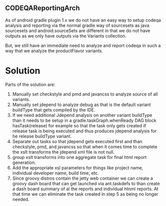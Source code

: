 CODEQAReportingArch
---

As of android gradle plugin 1.x we do not have an easy way to setup codeqa
analysis and reporting via the normal gradle way of sourcesets as
java sourcesets and android.sourceSets are different in that we
do not have outputs as we only have outputs via the Variants collection.

But, we still have an immediate need to analyze and report codeqa
in such a way that we analyze  the productFlavor variants.

# Solution

Parts of the solution are:

1. Manually set checkstyle and pmd and javancss to analyze source of all variants.
2. Manually set jdepend to analyze debug as that is the default variant buildType
   that gets compiled by the IDE.
3. If we need additional Jdepend analysis on another variant buildType than it needs
   to be setup in a gradle.taskGraph.whenReady DAG block hasTask(release) for example
   so that the task only gets created if release task is being executed and thus
   produces jdepend analysis for he release buildType variant.
4. Separate out tasks so that jdepend gets executed first and than checkstyle, pmd,
   and javancss so that when it comes time to complete the xslt transforms
   the jdepend xml file is not null.
5. group xslt transforms into one aggregate task for final html report generation.
6. Add the appropriate xsl parameters for things like project name, individual developer name,
   build time, etc.
7. Since groovy distros contain the jetty web container we can create a groovy
   dash board that can get launched via ant.taskdefs to than create a
   dash board summary of al the reports and individual htnml reports.
   At that time we can eliminate the task created in step 5 as being no longer needed.
